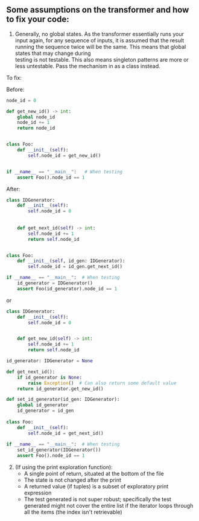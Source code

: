 ## Some assumptions on the transformer and how to fix your code:

1. Generally, no global states. As the transformer essentially runs your input again, for any sequence of inputs, it is assumed
that the result running the sequence twice will be the same. This means that global states that may change during  
testing is not testable. This also means singleton patterns are more or less untestable. Pass the mechanism in as a
class instead.

To fix:

Before:
```python
node_id = 0

def get_new_id() -> int:
    global node_id
    node_id += 1
    return node_id


class Foo:
    def __init__(self):
        self.node_id = get_new_id()


if __name__ == "__main__":   # When testing
    assert Foo().node_id == 1
```

After:
```python
class IDGenerator:
    def __init__(self):
        self.node_id = 0
        
        
    def get_next_id(self) -> int:
        self.node_id += 1
        return self.node_id


class Foo:
    def __init__(self, id_gen: IDGenerator):
        self.node_id = id_gen.get_next_id()

if __name__ == "__main__":  # When testing
    id_generator = IDGenerator()
    assert Foo(id_generator).node_id == 1
```

or

```python
class IDGenerator:
    def __init__(self):
        self.node_id = 0


    def get_new_id(self) -> int:
        self.node_id += 1
        return self.node_id

id_generator: IDGenerator = None

def get_next_id():
    if id_generator is None:
        raise Exception()  # Can also return some default value
    return id_generator.get_new_id()

def set_id_generator(id_gen: IDGenerator):
    global id_generator
    id_generator = id_gen
    
class Foo:
    def __init__(self):
        self.node_id = get_next_id()
        
if __name__ == "__main__":  # When testing
    set_id_generator(IDGenerator())
    assert Foo().node_id == 1
```

2. (If using the print exploration function):
   - A single point of return, situated at the bottom of the file
   - The state is not changed after the print
   - A returned value (if tuples) is a subset of exploratory print expression
   - The test generated is not super robust; specifically the test generated might not cover the entire list if the iterator loops through all the items (the index isn't retrievable) 